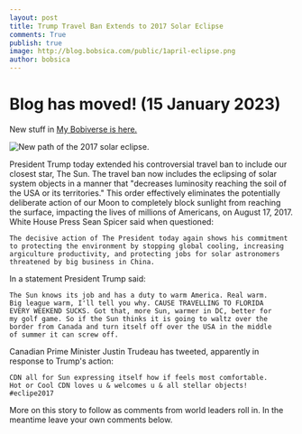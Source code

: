 ```yaml
---
layout: post
title: Trump Travel Ban Extends to 2017 Solar Eclipse
comments: True
publish: true 
image: http://blog.bobsica.com/public/1april-eclipse.png
author: bobsica
--- 
```


# Blog has moved! (15 January 2023)
New stuff in [My Bobiverse is here.](https://bobsica.com) 

![New path of the 2017 solar eclipse.](http://blog.bobsica.com/public/1april-eclipse.png "2017 eclipse.")
    
President Trump today extended his controversial travel ban to include our closest star, The Sun. The travel ban now includes the eclipsing of solar system objects in a manner that "decreases luminosity reaching the soil of the USA or its territories." This order effectively eliminates the potentially deliberate action of our Moon to completely block sunlight from reaching the surface, impacting the lives of millions of Americans, on August 17, 2017. White House Press Sean Spicer said when questioned:

    The decisive action of The President today again shows his commitment
    to protecting the environment by stopping global cooling, increasing
    argiculture productivity, and protecting jobs for solar astronomers
    threatened by big business in China.  

In a statement President Trump said:

    The Sun knows its job and has a duty to warm America. Real warm.
    Big league warm, I'll tell you why. CAUSE TRAVELLING TO FLORIDA
    EVERY WEEKEND SUCKS. Got that, more Sun, warmer in DC, better for
    my golf game. So if the Sun thinks it is going to waltz over the
    border from Canada and turn itself off over the USA in the middle
    of summer it can screw off.
    
Canadian Prime Minister Justin Trudeau has tweeted, apparently in response to Trump's action:

    CDN all for Sun expressing itself how if feels most comfortable.
    Hot or Cool CDN loves u & welcomes u & all stellar objects! #eclipe2017
    
More on this story to follow as comments from world leaders roll in. In the meantime leave your own comments below.
